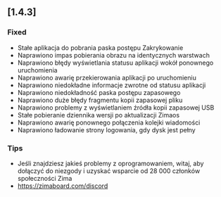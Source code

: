 ## [1.4.3]
### Fixed
- Stałe aplikacja do pobrania paska postępu Zakrykowanie
- Naprawiono impas pobierania obrazu na identycznych warstwach
- Naprawiono błędy wyświetlania statusu aplikacji wokół ponownego uruchomienia
- Naprawiono awarię przekierowania aplikacji po uruchomieniu
- Naprawiono niedokładne informacje zwrotne od statusu aplikacji
- Naprawiono niedokładność paska postępu zapasowego
- Naprawiono duże błędy fragmentu kopii zapasowej pliku
- Naprawiono problemy z wyświetlaniem źródła kopii zapasowej USB
- Stałe pobieranie dziennika wersji po aktualizacji Zimaos
- Naprawiono awarię ponownego połączenia kolejki wiadomości
- Naprawiono ładowanie strony logowania, gdy dysk jest pełny
### Tips
- Jeśli znajdziesz jakieś problemy z oprogramowaniem, witaj, aby dołączyć do niezgody i uzyskać wsparcie od 28 000 członków społeczności Zima
- <a href = "https://zimaboard.com/discord" target = "_ puste" style = "color: blue"> https://zimaboard.com/discord </a>
